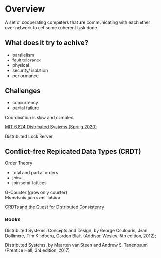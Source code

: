 # Overview

A set of cooperating computers that are communicating with each other over network to get some coherent task done.  

## What does it try to achive?
- parallelism
- fault tolerance
- physical
- security/ isolation
- performance

## Challenges
- concurrency
- partial failure

Coordination is slow and complex.  

[MIT 6.824 Distributed Systems (Spring 2020)](https://www.youtube.com/playlist?list=PLrw6a1wE39_tb2fErI4-WkMbsvGQk9_UB)  

Distributed Lock Server

## Conflict-free Replicated Data Types (CRDT)
Order Theory
- total and partial orders
- joins
- join semi-lattices

G-Counter (grow only counter)  
Monotonic join semi-lattice  

[CRDTs and the Quest for Distributed Consistency](https://www.youtube.com/watch?v=B5NULPSiOGw)  

### Books

Distributed Systems: Concepts and Design, by George Coulouris, Jean Dollimore, Tim Kindberg, Gordon Blair. (Addison Wesley; 5th edition, 2012);

Distributed Systems, by Maarten van Steen and Andrew S. Tanenbaum (Prentice Hall; 3rd edition, 2017)
